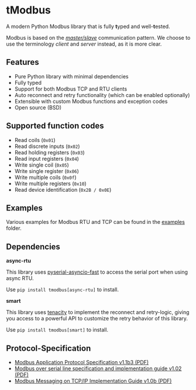 # tModbus

A modern Python Modbus library that is fully **t**yped and well-**t**ested.

Modbus is based on the [_master/slave_](https://en.wikipedia.org/wiki/Master%E2%80%93slave_(technology)) communication pattern. 
We choose to use the terminology _client_ and _server_ instead, as it is more clear.

## Features

- Pure Python library with minimal dependencies
- Fully typed
- Support for both Modbus TCP and RTU clients
- Auto reconnect and retry functionality (which can be enabled optionally)
- Extensible with custom Modbus functions and exception codes
- Open source (BSD)

## Supported function codes

* Read coils (`0x01`)
* Read discrete inputs (`0x02`)
* Read holding registers (`0x03`)
* Read input registers (`0x04`)
* Write single coil (`0x05`)
* Write single register (`0x06`)
* Write multiple coils (`0x0f`)
* Write multiple registers (`0x10`)
* Read device identification (`0x2B / 0x0E`)

## Examples
Various examples for Modbus RTU and TCP can be found in the [examples](./examples) folder.

## Dependencies

**async-rtu**

This library uses [pyserial-asyncio-fast](https://pypi.org/project/pyserial-asyncio-fast/) to
access the serial port when using async RTU.

Use `pip install tmodbus[async-rtu]` to install.

**smart**

This library uses [tenacity](https://github.com/jd/tenacity) to implement the reconnect and retry-logic,
giving you access to a powerful API to customize the retry behavior of this library.

Use `pip install tmodbus[smart]` to install.

## Protocol-Specification

- [Modbus Application Protocol Specification v1.1b3 (PDF)](http://modbus.org/docs/Modbus_Application_Protocol_V1_1b3.pdf)
- [Modbus over serial line specification and implementation guide v1.02 (PDF)](http://modbus.org/docs/Modbus_over_serial_line_V1_02.pdf)
- [Modbus Messaging on TCP/IP Implementation Guide v1.0b (PDF)](http://modbus.org/docs/Modbus_Messaging_Implementation_Guide_V1_0b.pdf)


